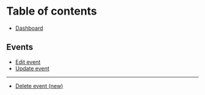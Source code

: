 # Table of contents

* [Dashboard](README.md)

## Events

* [Edit event](events/edit-event.md)
* [Update event](events/update-event.md)

***

* [Delete event (new)](delete-event-new.md)
